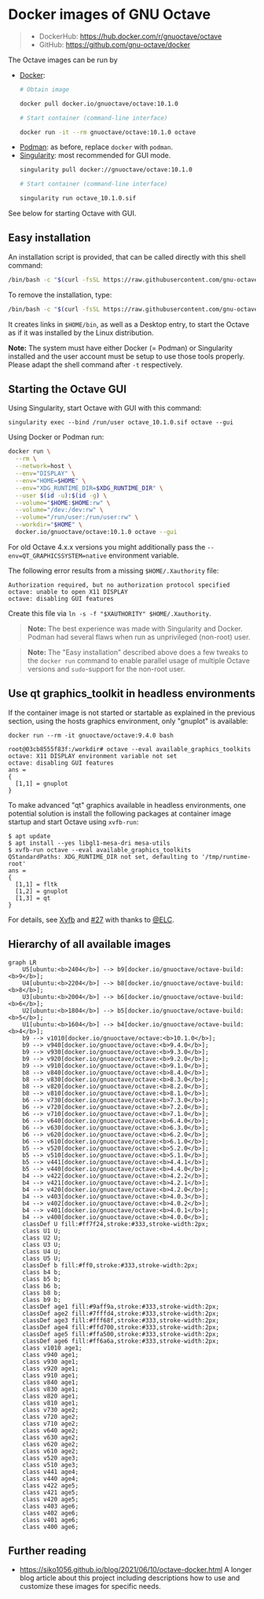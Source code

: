# Docker images of GNU Octave

> - DockerHub: https://hub.docker.com/r/gnuoctave/octave
> - GitHub: https://github.com/gnu-octave/docker

The Octave images can be run by
- [Docker](https://www.docker.com/):
  ```sh
  # Obtain image

  docker pull docker.io/gnuoctave/octave:10.1.0

  # Start container (command-line interface)

  docker run -it --rm gnuoctave/octave:10.1.0 octave
  ```
- [Podman](https://podman.io/): as before, replace `docker` with `podman`.
- [Singularity](https://sylabs.io/singularity/): most recommended for GUI mode.
  ```sh
  singularity pull docker://gnuoctave/octave:10.1.0

  # Start container (command-line interface)

  singularity run octave_10.1.0.sif
  ```

See below for starting Octave with GUI.


## Easy installation

An installation script is provided,
that can be called directly with this shell command:
```bash
/bin/bash -c "$(curl -fsSL https://raw.githubusercontent.com/gnu-octave/docker/main/install.sh)" -t docker
```
To remove the installation, type:
```bash
/bin/bash -c "$(curl -fsSL https://raw.githubusercontent.com/gnu-octave/docker/main/install.sh)" -u -f
```
It creates links in `$HOME/bin`,
as well as a Desktop entry,
to start the Octave as if it was installed by the Linux distribution.

**Note:** The system must have either Docker (= Podman) or Singularity
installed and the user account must be setup to use those tools properly.
Please adapt the shell command after `-t` respectively.


## Starting the Octave GUI

Using Singularity, start Octave with GUI with this command:
```
singularity exec --bind /run/user octave_10.1.0.sif octave --gui
```

Using Docker or Podman run:
```sh
docker run \
  --rm \
  --network=host \
  --env="DISPLAY" \
  --env="HOME=$HOME" \
  --env="XDG_RUNTIME_DIR=$XDG_RUNTIME_DIR" \
  --user $(id -u):$(id -g) \
  --volume="$HOME:$HOME:rw" \
  --volume="/dev:/dev:rw" \
  --volume="/run/user:/run/user:rw" \
  --workdir="$HOME" \
  docker.io/gnuoctave/octave:10.1.0 octave --gui
```

For old Octave 4.x.x versions you might additionally pass the
`--env=QT_GRAPHICSSYSTEM=native` environment variable.

The following error results from a missing `$HOME/.Xauthority` file:
```
Authorization required, but no authorization protocol specified
octave: unable to open X11 DISPLAY
octave: disabling GUI features
```
Create this file via `ln -s -f "$XAUTHORITY" $HOME/.Xauthority`.

> **Note:** The best experience was made with Singularity and Docker.
> Podman had several flaws when run as unprivileged (non-root) user.

> **Note:** The "Easy installation" described above does a few tweaks
> to the `docker run` command to enable parallel usage of multiple Octave
> versions and `sudo`-support for the non-root user.


## Use qt graphics_toolkit in headless environments

If the container image is not started or startable as explained in the previous section,
using the hosts graphics environment, only "gnuplot" is available:
```
docker run --rm -it gnuoctave/octave:9.4.0 bash

root@03cb8555f83f:/workdir# octave --eval available_graphics_toolkits
octave: X11 DISPLAY environment variable not set
octave: disabling GUI features
ans =
{
  [1,1] = gnuplot
}
```

To make advanced "qt" graphics available in headless environments,
one potential solution is install the following packages at container image startup
and start Octave using `xvfb-run`:
```
$ apt update
$ apt install --yes libgl1-mesa-dri mesa-utils
$ xvfb-run octave --eval available_graphics_toolkits
QStandardPaths: XDG_RUNTIME_DIR not set, defaulting to '/tmp/runtime-root'
ans =
{
  [1,1] = fltk
  [1,2] = gnuplot
  [1,3] = qt
}
```

For details, see [Xvfb](https://en.wikipedia.org/wiki/Xvfb)
and [#27](https://github.com/gnu-octave/docker/issues/27#issuecomment-2703629974)
with thanks to [@ELC](https://github.com/ELC).


## Hierarchy of all available images

```mermaid
graph LR
    U5[ubuntu:<b>2404</b>] --> b9[docker.io/gnuoctave/octave-build:<b>9</b>];
    U4[ubuntu:<b>2204</b>] --> b8[docker.io/gnuoctave/octave-build:<b>8</b>];
    U3[ubuntu:<b>2004</b>] --> b6[docker.io/gnuoctave/octave-build:<b>6</b>];
    U2[ubuntu:<b>1804</b>] --> b5[docker.io/gnuoctave/octave-build:<b>5</b>];
    U1[ubuntu:<b>1604</b>] --> b4[docker.io/gnuoctave/octave-build:<b>4</b>];
    b9 --> v1010[docker.io/gnuoctave/octave:<b>10.1.0</b>];
    b9 --> v940[docker.io/gnuoctave/octave:<b>9.4.0</b>];
    b9 --> v930[docker.io/gnuoctave/octave:<b>9.3.0</b>];
    b9 --> v920[docker.io/gnuoctave/octave:<b>9.2.0</b>];
    b9 --> v910[docker.io/gnuoctave/octave:<b>9.1.0</b>];
    b8 --> v840[docker.io/gnuoctave/octave:<b>8.4.0</b>];
    b8 --> v830[docker.io/gnuoctave/octave:<b>8.3.0</b>];
    b8 --> v820[docker.io/gnuoctave/octave:<b>8.2.0</b>];
    b8 --> v810[docker.io/gnuoctave/octave:<b>8.1.0</b>];
    b6 --> v730[docker.io/gnuoctave/octave:<b>7.3.0</b>];
    b6 --> v720[docker.io/gnuoctave/octave:<b>7.2.0</b>];
    b6 --> v710[docker.io/gnuoctave/octave:<b>7.1.0</b>];
    b6 --> v640[docker.io/gnuoctave/octave:<b>6.4.0</b>];
    b6 --> v630[docker.io/gnuoctave/octave:<b>6.3.0</b>];
    b6 --> v620[docker.io/gnuoctave/octave:<b>6.2.0</b>];
    b6 --> v610[docker.io/gnuoctave/octave:<b>6.1.0</b>];
    b5 --> v520[docker.io/gnuoctave/octave:<b>5.2.0</b>];
    b5 --> v510[docker.io/gnuoctave/octave:<b>5.1.0</b>];
    b5 --> v441[docker.io/gnuoctave/octave:<b>4.4.1</b>];
    b5 --> v440[docker.io/gnuoctave/octave:<b>4.4.0</b>];
    b4 --> v422[docker.io/gnuoctave/octave:<b>4.2.2</b>];
    b4 --> v421[docker.io/gnuoctave/octave:<b>4.2.1</b>];
    b4 --> v420[docker.io/gnuoctave/octave:<b>4.2.0</b>];
    b4 --> v403[docker.io/gnuoctave/octave:<b>4.0.3</b>];
    b4 --> v402[docker.io/gnuoctave/octave:<b>4.0.2</b>];
    b4 --> v401[docker.io/gnuoctave/octave:<b>4.0.1</b>];
    b4 --> v400[docker.io/gnuoctave/octave:<b>4.0.0</b>];
    classDef U fill:#ff7f24,stroke:#333,stroke-width:2px;
    class U1 U;
    class U2 U;
    class U3 U;
    class U4 U;
    class U5 U;
    classDef b fill:#ff0,stroke:#333,stroke-width:2px;
    class b4 b;
    class b5 b;
    class b6 b;
    class b8 b;
    class b9 b;
    classDef age1 fill:#9aff9a,stroke:#333,stroke-width:2px;
    classDef age2 fill:#7fffd4,stroke:#333,stroke-width:2px;
    classDef age3 fill:#fff68f,stroke:#333,stroke-width:2px;
    classDef age4 fill:#ffd700,stroke:#333,stroke-width:2px;
    classDef age5 fill:#ffa500,stroke:#333,stroke-width:2px;
    classDef age6 fill:#ff6a6a,stroke:#333,stroke-width:2px;
    class v1010 age1;
    class v940 age1;
    class v930 age1;
    class v920 age1;
    class v910 age1;
    class v840 age1;
    class v830 age1;
    class v820 age1;
    class v810 age1;
    class v730 age2;
    class v720 age2;
    class v710 age2;
    class v640 age2;
    class v630 age2;
    class v620 age2;
    class v610 age2;
    class v520 age3;
    class v510 age3;
    class v441 age4;
    class v440 age4;
    class v422 age5;
    class v421 age5;
    class v420 age5;
    class v403 age6;
    class v402 age6;
    class v401 age6;
    class v400 age6;
```


## Further reading

- <https://siko1056.github.io/blog/2021/06/10/octave-docker.html>
  A longer blog article about this project including descriptions how to use
  and customize these images for specific needs.
